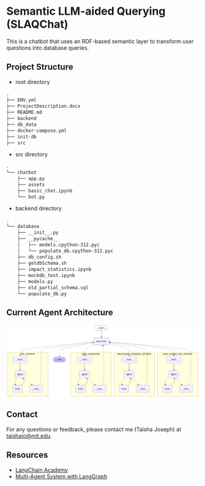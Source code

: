 # Semantic LLM-aided Querying (SLAQChat)

This is a chatbot that uses an RDF-based semantic layer to transform user questions into database queries.

## Project Structure

- root directory
```
.
├── ENV.yml
├── ProjectDescription.docx
├── README.md
├── backend
├── db_data
├── docker-compose.yml
├── init-db
├── src
```

- src directory
```
.
└── chatbot
    ├── app.py
    ├── assets
    ├── basic_chat.ipynb
    └── bot.py
```

- backend directory
```
.
└── database
    ├── __init__.py
    ├── __pycache__
    │   ├── models.cpython-312.pyc
    │   └── populate_db.cpython-312.pyc
    ├── db_config.sh
    ├── getdbSchema.sh
    ├── impact_statistics.ipynb
    ├── mockdb_test.ipynb
    ├── models.py
    ├── old_partial_schema.sql
    └── populate_db.py
```
## Current Agent Architecture

![alt text](multiagents_sys.png)

## Contact

For any questions or feedback, please contact me (Taïsha Joseph) at taishajo@mit.edu.

## Resources

- [LangChain Academy](https://academy.langchain.com/) 
- [Multi-Agent System with LangGraph](https://blog.futuresmart.ai/multi-agent-system-with-langgraph)
